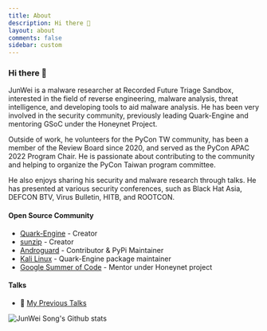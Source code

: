 ```yaml
---
title: About
description: Hi there 👋
layout: about
comments: false
sidebar: custom
---
```


### Hi there 👋

JunWei is a malware researcher at Recorded Future Triage Sandbox, interested in the field of reverse engineering, malware analysis, threat intelligence, and developing tools to aid malware analysis. He has been very involved in the security community, previously leading Quark-Engine and mentoring GSoC under the Honeynet Project.

Outside of work, he volunteers for the PyCon TW community, has been a member of the Review Board since 2020, and served as the PyCon APAC 2022 Program Chair. He is passionate about contributing to the community and helping to organize the PyCon Taiwan program committee.

He also enjoys sharing his security and malware research through talks. He has presented at various security conferences, such as Black Hat Asia, DEFCON BTV, Virus Bulletin, HITB, and ROOTCON.

#### Open Source Community

- [Quark-Engine](https://github.com/quark-engine/quark-engine) - Creator
- [sunzip](https://github.com/twbgc/sunzip) - Creator
- [Androguard](https://github.com/androguard/androguard) - Contributor & PyPi Maintainer
- [Kali Linux](http://pkg.kali.org/pkg/quark-engine) - Quark-Engine package maintainer
- [Google Summer of Code](https://www.honeynet.org/gsoc/gsoc-2021/google-summer-of-code-2021-project-ideas/#quark) - Mentor under Honeynet project

#### Talks

- 🌱 [My Previous Talks](https://github.com/krnick/talks)

![JunWei Song's Github stats](https://github-readme-stats.vercel.app/api?username=krnick&theme=blue-green&show_icons=true)

